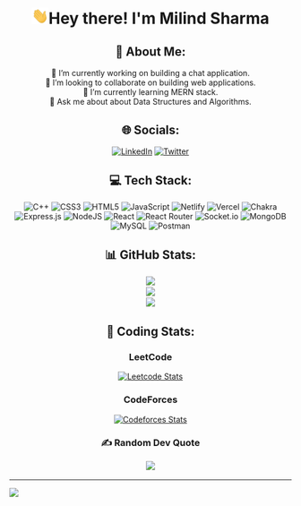 <h1 align="center"><img width="30" src="https://github.com/SatYu26/SatYu26/raw/master/Assets/Hi.gif" />Hey there! I'm Milind Sharma</h1>


<h2 align="center"> 💫 About Me: </h2>
<div align="center">
🔭 I’m currently working on building a chat application.<br>👯 I’m looking to collaborate on building web applications.<br>🌱 I’m currently learning MERN stack.<br>💬 Ask me about about Data Structures and Algorithms.
</div>


<h2 align="center"> 🌐 Socials: </h2>
<div align="center">
  
[![LinkedIn](https://img.shields.io/badge/LinkedIn-%230077B5.svg?logo=linkedin&logoColor=white)](https://linkedin.com/in/milind-sharma7) [![Twitter](https://img.shields.io/badge/Twitter-%231DA1F2.svg?logo=Twitter&logoColor=white)](https://twitter.com/Milindsharma31) 

</div>

<h2 align="center"> 💻 Tech Stack: </h2>

<div align="center">
  
![C++](https://img.shields.io/badge/c++-%2300599C.svg?style=flat&logo=c%2B%2B&logoColor=white) ![CSS3](https://img.shields.io/badge/css3-%231572B6.svg?style=flat&logo=css3&logoColor=white) ![HTML5](https://img.shields.io/badge/html5-%23E34F26.svg?style=flat&logo=html5&logoColor=white) ![JavaScript](https://img.shields.io/badge/javascript-%23323330.svg?style=flat&logo=javascript&logoColor=%23F7DF1E) ![Netlify](https://img.shields.io/badge/netlify-%23000000.svg?style=flat&logo=netlify&logoColor=#00C7B7) ![Vercel](https://img.shields.io/badge/vercel-%23000000.svg?style=flat&logo=vercel&logoColor=white) ![Chakra](https://img.shields.io/badge/chakra-%234ED1C5.svg?style=flat&logo=chakraui&logoColor=white) ![Express.js](https://img.shields.io/badge/express.js-%23404d59.svg?style=flat&logo=express&logoColor=%2361DAFB) ![NodeJS](https://img.shields.io/badge/node.js-6DA55F?style=flat&logo=node.js&logoColor=white) ![React](https://img.shields.io/badge/react-%2320232a.svg?style=flat&logo=react&logoColor=%2361DAFB) ![React Router](https://img.shields.io/badge/React_Router-CA4245?style=flat&logo=react-router&logoColor=white) ![Socket.io](https://img.shields.io/badge/Socket.io-black?style=flat&logo=socket.io&badgeColor=010101) ![MongoDB](https://img.shields.io/badge/MongoDB-%234ea94b.svg?style=flat&logo=mongodb&logoColor=white) ![MySQL](https://img.shields.io/badge/mysql-%2300f.svg?style=flat&logo=mysql&logoColor=white) ![Postman](https://img.shields.io/badge/Postman-FF6C37?style=flat&logo=postman&logoColor=white)

</div>

<h2 align="center"> 📊 GitHub Stats: </h2>

<div align="center">
  
![](https://github-readme-stats.vercel.app/api?username=milindsharma7&theme=tokyonight&hide_border=false&include_all_commits=false&count_private=false)<br/>
![](https://github-readme-streak-stats.herokuapp.com/?user=milindsharma7&theme=tokyonight&hide_border=false)<br/>
![](https://github-readme-stats.vercel.app/api/top-langs/?username=milindsharma7&theme=tokyonight&hide_border=false&include_all_commits=false&count_private=false&layout=compact&hide=Jupyter%20Notebook)

</div>

<h2 align="center">  🎯 Coding Stats: </h2>

<div align="center">
  
<h3 align="center"> LeetCode </h3>

[![Leetcode Stats](https://leetcard.jacoblin.cool/Milind_Sharma?ext=contest&hide=ranking&theme=nord)](https://leetcode.com/Milind_Sharma)

<h3 align="center"> CodeForces </h3>

[![Codeforces Stats](https://codeforces-readme-stats.vercel.app/api/card?username=Milind_Sharma&theme=tokyonight&force_username=true)](https://codeforces.com/profile/Milind_Sharma)



</div>

<h3 align="center"> ✍️ Random Dev Quote </h3>

<div align="center">
  
![](https://quotes-github-readme.vercel.app/api?type=horizontal&theme=tokyonight)
  
</div>

---
[![](https://visitcount.itsvg.in/api?id=milindsharma7&icon=8&color=6)](https://visitcount.itsvg.in)

<!-- Proudly created with GPRM ( https://gprm.itsvg.in ) -->
